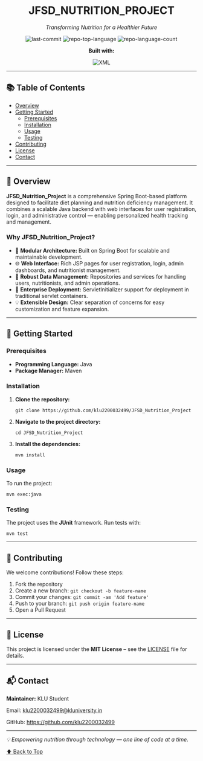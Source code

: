 <!DOCTYPE html>
<html lang="en">
<head>
  <meta charset="UTF-8">
 </head>
<body>

<div align="center">
  <h1>JFSD_NUTRITION_PROJECT</h1>
  <p><em>Transforming Nutrition for a Healthier Future</em></p>

  <div class="badges">
    <img alt="last-commit" src="https://img.shields.io/github/last-commit/klu2200032499/JFSD_Nutrition_Project?style=flat&logo=git&logoColor=white&color=0080ff">
    <img alt="repo-top-language" src="https://img.shields.io/github/languages/top/klu2200032499/JFSD_Nutrition_Project?style=flat&color=0080ff">
    <img alt="repo-language-count" src="https://img.shields.io/github/languages/count/klu2200032499/JFSD_Nutrition_Project?style=flat&color=0080ff">
  </div>

  <p><strong>Built with:</strong></p>
  <img alt="XML" src="https://img.shields.io/badge/XML-005FAD.svg?style=flat&logo=XML&logoColor=white">
</div>

<hr>

<h2>📚 Table of Contents</h2>
<ul>
  <li><a href="#overview">Overview</a></li>
  <li><a href="#getting-started">Getting Started</a>
    <ul>
      <li><a href="#prerequisites">Prerequisites</a></li>
      <li><a href="#installation">Installation</a></li>
      <li><a href="#usage">Usage</a></li>
      <li><a href="#testing">Testing</a></li>
    </ul>
  </li>
  <li><a href="#contributing">Contributing</a></li>
  <li><a href="#license">License</a></li>
  <li><a href="#contact">Contact</a></li>
</ul>

<hr>

<h2 id="overview">🧾 Overview</h2>
<p><strong>JFSD_Nutrition_Project</strong> is a comprehensive Spring Boot-based platform designed to facilitate diet planning and nutrition deficiency management. It combines a scalable Java backend with web interfaces for user registration, login, and administrative control — enabling personalized health tracking and management.</p>

<h3>Why JFSD_Nutrition_Project?</h3>
<ul>
  <li>🧩 <strong>Modular Architecture:</strong> Built on Spring Boot for scalable and maintainable development.</li>
  <li>🌐 <strong>Web Interface:</strong> Rich JSP pages for user registration, login, admin dashboards, and nutritionist management.</li>
  <li>🔧 <strong>Robust Data Management:</strong> Repositories and services for handling users, nutritionists, and admin operations.</li>
  <li>🚀 <strong>Enterprise Deployment:</strong> ServletInitializer support for deployment in traditional servlet containers.</li>
  <li>💡 <strong>Extensible Design:</strong> Clear separation of concerns for easy customization and feature expansion.</li>
</ul>

<hr>

<h2 id="getting-started">🚀 Getting Started</h2>

<h3 id="prerequisites">Prerequisites</h3>
<ul>
  <li><strong>Programming Language:</strong> Java</li>
  <li><strong>Package Manager:</strong> Maven</li>
</ul>

<h3 id="installation">Installation</h3>
<ol>
  <li><strong>Clone the repository:</strong></li>
  <pre><code>git clone https://github.com/klu2200032499/JFSD_Nutrition_Project</code></pre>

  <li><strong>Navigate to the project directory:</strong></li>
  <pre><code>cd JFSD_Nutrition_Project</code></pre>

  <li><strong>Install the dependencies:</strong></li>
  <pre><code>mvn install</code></pre>
</ol>

<h3 id="usage">Usage</h3>
<p>To run the project:</p>
<pre><code>mvn exec:java</code></pre>

<h3 id="testing">Testing</h3>
<p>The project uses the <strong>JUnit</strong> framework. Run tests with:</p>
<pre><code>mvn test</code></pre>

<hr>

<h2 id="contributing">🤝 Contributing</h2>
<p>We welcome contributions! Follow these steps:</p>
<ol>
  <li>Fork the repository</li>
  <li>Create a new branch: <code>git checkout -b feature-name</code></li>
  <li>Commit your changes: <code>git commit -am 'Add feature'</code></li>
  <li>Push to your branch: <code>git push origin feature-name</code></li>
  <li>Open a Pull Request</li>
</ol>

<hr>

<h2 id="license">📄 License</h2>
<p>This project is licensed under the <strong>MIT License</strong> – see the <a href="https://github.com/klu2200032499/JFSD_Nutrition_Project/blob/main/LICENSE">LICENSE</a> file for details.</p>

<hr>

<h2 id="contact">📬 Contact</h2>
<p><strong>Maintainer:</strong> KLU Student</p>
<p>Email: <a href="mailto:klu2200032499@kluniversity.in">klu2200032499@kluniversity.in</a></p>
<p>GitHub: <a href="https://github.com/klu2200032499">https://github.com/klu2200032499</a></p>

<hr>

<footer>
  <p><em>💡 Empowering nutrition through technology — one line of code at a time.</em></p>
  <p><a href="#top">⬆ Back to Top</a></p>
</footer>

</body>
</html>
